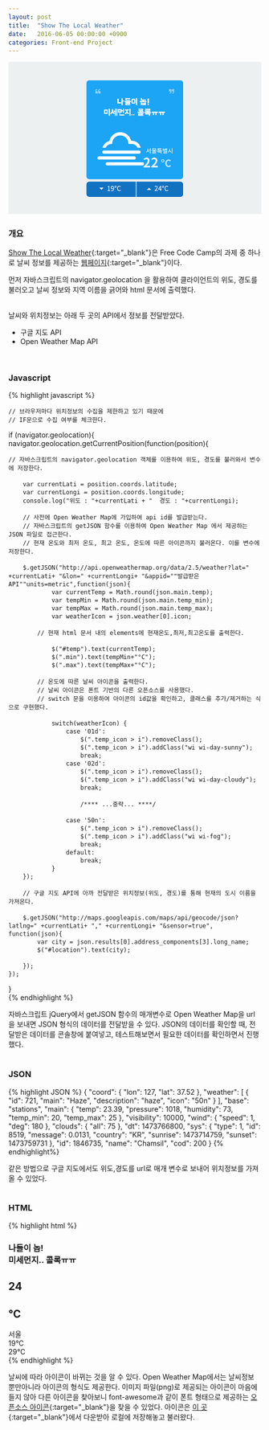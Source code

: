 ```yaml
---
layout: post
title:  "Show The Local Weather"
date:   2016-06-05 00:00:00 +0900
categories: Front-end Project
---
```


<img src="/assets/160605_01.png" class="fit image">

### 개요

[Show The Local Weather](http://cnaa97.github.io/local_weather){:target="_blank"}은 Free Code Camp의 과제 중 하나로 날씨 정보를 제공하는 [웹페이지](http://cnaa97.github.io/local_weather){:target="_blank"}이다.

먼저 자바스크립트의 navigator.geolocation 을 활용하여 클라이언트의 위도, 경도를 불러오고
날씨 정보와 지역 이름을 긁어와 html 문서에 출력했다.

<br>
날씨와 위치정보는 아래 두 곳의 API에서 정보를 전달받았다.

 - 구글 지도 API
 - Open Weather Map API

<br>

### Javascript

{% highlight javascript %}

    // 브라우저마다 위치정보의 수집을 제한하고 있기 때문에
    // IF문으로 수집 여부를 체크한다.

if (navigator.geolocation){
    navigator.geolocation.getCurrentPosition(function(position){

    // 자바스크립트의 navigator.geolocation 객체를 이용하여 위도, 경도를 불러와서 변수에 저장한다.

        var currentLati = position.coords.latitude;
        var currentLongi = position.coords.longitude;
        console.log("위도 : "+currentLati + "  경도 : "+currentLongi);

        // 사전에 Open Weather Map에 가입하여 api id를 발급받는다.
        // 자바스크립트의 getJSON 함수를 이용하여 Open Weather Map 에서 제공하는 JSON 파일로 접근한다.
        // 현재 온도와 최저 온도, 최고 온도, 온도에 따른 아이콘까지 불러온다. 이를 변수에 저장한다.

        $.getJSON("http://api.openweathermap.org/data/2.5/weather?lat=" +currentLati+ "&lon=" +currentLongi+ "&appid=""발급받은 API""units=metric",function(json){
                var currentTemp = Math.round(json.main.temp);
                var tempMin = Math.round(json.main.temp_min);
                var tempMax = Math.round(json.main.temp_max);
                var weatherIcon = json.weather[0].icon;

            // 현재 html 문서 내의 elements에 현재온도,최저,최고온도를 출력한다.

                $("#temp").text(currentTemp);
                $(".min").text(tempMin+"°C");                        
                $(".max").text(tempMax+"°C");

            // 온도에 따른 날씨 아이콘을 출력한다.
            // 날씨 아이콘은 폰트 기반의 다른 오픈소스를 사용했다.
            // switch 문을 이용하여 아이콘의 id값을 확인하고, 클래스를 추가/제거하는 식으로 구현했다.

                switch(weatherIcon) {
                    case '01d':
                        $(".temp_icon > i").removeClass();
                        $(".temp_icon > i").addClass("wi wi-day-sunny");
                        break;
                    case '02d':
                        $(".temp_icon > i").removeClass();
                        $(".temp_icon > i").addClass("wi wi-day-cloudy");
                        break;

                        /**** ...중략... ****/

                    case '50n':
                        $(".temp_icon > i").removeClass();
                        $(".temp_icon > i").addClass("wi wi-fog");
                        break;
                    default:
                        break;
                }
        });

        // 구글 지도 API에 아까 전달받은 위치정보(위도, 경도)를 통해 현재의 도시 이름을 가져온다.

        $.getJSON("http://maps.googleapis.com/maps/api/geocode/json?latlng=" +currentLati+ "," +currentLongi+ "&sensor=true", function(json){
            var city = json.results[0].address_components[3].long_name;
            $("#location").text(city);

        });
    });
}       
{% endhighlight %}

자바스크립트 jQuery에서 getJSON 함수의 매개변수로 Open Weather Map을 url을 보내면 JSON 형식의 데이터를 전달받을 수 있다.
JSON의 데이터를 확인할 때, 전달받은 데이터를 콘솔창에 붙여넣고, 테스트해보면서 필요한 데이터를 확인하면서 진행했다.
<br><br>

### JSON

{% highlight JSON %}
{
  "coord": {
    "lon": 127,
    "lat": 37.52
  },
  "weather": [
    {
      "id": 721,
      "main": "Haze",
      "description": "haze",
      "icon": "50n"
    }
  ],
  "base": "stations",
  "main": {
    "temp": 23.39,
    "pressure": 1018,
    "humidity": 73,
    "temp_min": 20,
    "temp_max": 25
  },
  "visibility": 10000,
  "wind": {
    "speed": 1,
    "deg": 180
  },
  "clouds": {
    "all": 75
  },
  "dt": 1473766800,
  "sys": {
    "type": 1,
    "id": 8519,
    "message": 0.0131,
    "country": "KR",
    "sunrise": 1473714759,
    "sunset": 1473759731
  },
  "id": 1846735,
  "name": "Chamsil",
  "cod": 200
}
{% endhighlight%}

같은 방법으로 구글 지도에서도 위도,경도를 url로 매개 변수로 보내어 위치정보를 가져올 수 있었다.
<br><br>

### HTML

{% highlight html %}
<!DOCTYPE html>
<html>
<head>
    <meta charset="UTF-8">
    <title>How's the Weather Today?</title>
    <script src="js/jquery-1.12.4.min.js"></script>
    <link href="css/font-awesome.min.css" rel="stylesheet">
    <link rel="stylesheet" href="weather-icons/css/weather-icons.min.css">
<body>
    <div class="container940">
        <div class="w_box">
            <div class="quote">
                <i class="fa fa-quote-left" aria-hidden="true"></i>
                <i class="fa fa-quote-right" aria-hidden="true"></i>
            </div>
            <h3 class="title">나들이 놉! <br> 미세먼지.. 콜록ㅠㅠ</h3>
            <div class="w_center">
                <div class="temp_icon"><i class=""></i></div>
                <h2 id="temp">24</h2>
                <h2 class="temp_mark">°C</h2>
                <span id="location">서울</span>
            </div>
        </div>
        <div class="w_box2">
            <div class="w_min">
                <i class="fa fa-caret-down"></i>
                <span class="min">19°C</span>
            </div>
            <div class="w_max">
                <i class="fa fa-caret-up"></i>
                <span class="max">29°C</span>
            </div>
        </div>
    </div>
</body>
</html>
{% endhighlight %}

날씨에 따라 아이콘이 바뀌는 것을 알 수 있다.
Open Weather Map에서는 날씨정보 뿐만아니라 아이콘의 형식도 제공한다. 이미지 파일(png)로 제공되는 아이콘이 마음에 들지 않아 다른 아이콘을 찾아보니 font-awesome과 같이 폰트 형태으로 제공하는 [오픈소스 아이콘](https://erikflowers.github.io/weather-icons/){:target="_blank"}을 찾을 수 있었다.
아이콘은 [이 곳](https://erikflowers.github.io/weather-icons/){:target="_blank"}에서 다운받아 로컬에 저장해놓고 불러왔다.

